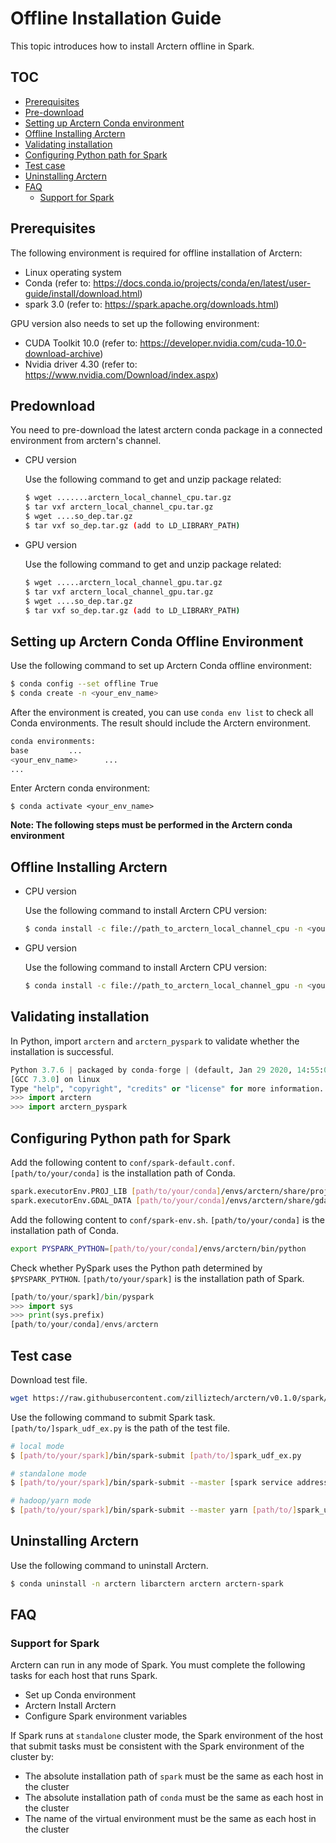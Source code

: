 # Offline Installation Guide

This topic introduces how to install Arctern offline in Spark.

## TOC

<!-- TOC -->
- [Prerequisites](#prerequisites)
- [Pre-download](#predownload)
- [Setting up Arctern Conda environment](#setting-up-arctern-conda-environment)
- [Offline Installing Arctern](#offline-installing-arctern)
- [Validating installation](#validating-installation)
- [Configuring Python path for Spark](#configure-python-path-for-spark)
- [Test case](#test-case)
- [Uninstalling Arctern](#uninstalling-arctern)
- [FAQ](#faq)
    - [Support for Spark](#support-for-spark)
<!-- /TOC -->

## Prerequisites

The following environment is required for offline installation of Arctern:

 - Linux operating system
 - Conda (refer to: https://docs.conda.io/projects/conda/en/latest/user-guide/install/download.html)
 - spark 3.0 (refer to: https://spark.apache.org/downloads.html)

GPU version also needs to set up the following environment:

 - CUDA Toolkit 10.0 (refer to: https://developer.nvidia.com/cuda-10.0-download-archive)
 - Nvidia driver 4.30 (refer to: https://www.nvidia.com/Download/index.aspx)

## Predownload

You need to pre-download the latest arctern conda package in a connected environment from arctern's channel.
- CPU version

    Use the following command to get and unzip package related:

    ```bash
    $ wget .......arctern_local_channel_cpu.tar.gz
    $ tar vxf arctern_local_channel_cpu.tar.gz
    $ wget ....so_dep.tar.gz
    $ tar vxf so_dep.tar.gz (add to LD_LIBRARY_PATH)
    ```

- GPU version

    Use the following command to get and unzip package related:

    ```bash
    $ wget .....arctern_local_channel_gpu.tar.gz
    $ tar vxf arctern_local_channel_gpu.tar.gz
    $ wget ....so_dep.tar.gz
    $ tar vxf so_dep.tar.gz (add to LD_LIBRARY_PATH)
    ```

## Setting up Arctern Conda Offline Environment

Use the following command to set up Arctern Conda offline environment:

```bash
$ conda config --set offline True
$ conda create -n <your_env_name>
```

After the environment is created, you can use `conda env list` to check all Conda environments. The result should include the Arctern environment.

```bash
conda environments:
base         ...
<your_env_name>      ...
...
```

Enter Arctern conda environment:

```
$ conda activate <your_env_name>
```

**Note: The following steps must be performed in the Arctern conda environment**

## Offline Installing Arctern

- CPU version

  Use the following command to install Arctern CPU version:

    ```bash
    $ conda install -c file://path_to_arctern_local_channel_cpu -n <your_env_name> arctern-spark --offline --override-channels
    ```

- GPU version

  Use the following command to install Arctern CPU version:

    ```bash
    $ conda install -c file://path_to_arctern_local_channel_gpu -n <your_env_name> arctern-spark --offline --override-channels
    ```

## Validating installation

In Python, import `arctern` and `arctern_pyspark` to validate whether the installation is successful.

```python
Python 3.7.6 | packaged by conda-forge | (default, Jan 29 2020, 14:55:04)
[GCC 7.3.0] on linux
Type "help", "copyright", "credits" or "license" for more information.
>>> import arctern
>>> import arctern_pyspark
```

## Configuring Python path for Spark

Add the following content to `conf/spark-default.conf`. `[path/to/your/conda]` is the installation path of Conda.

```bash
spark.executorEnv.PROJ_LIB [path/to/your/conda]/envs/arctern/share/proj
spark.executorEnv.GDAL_DATA [path/to/your/conda]/envs/arctern/share/gdal
```

Add the following content to `conf/spark-env.sh`. `[path/to/your/conda]` is the installation path of Conda.

```bash
export PYSPARK_PYTHON=[path/to/your/conda]/envs/arctern/bin/python
```

Check whether PySpark uses the Python path determined by `$PYSPARK_PYTHON`. `[path/to/your/spark]` is the installation path of Spark.

```python
[path/to/your/spark]/bin/pyspark
>>> import sys
>>> print(sys.prefix)
[path/to/your/conda]/envs/arctern
```

## Test case

Download test file.

```bash
wget https://raw.githubusercontent.com/zilliztech/arctern/v0.1.0/spark/pyspark/examples/gis/spark_udf_ex.py
```

Use the following command to submit Spark task. `[path/to/]spark_udf_ex.py` is the path of the test file.

```bash
# local mode
$ [path/to/your/spark]/bin/spark-submit [path/to/]spark_udf_ex.py

# standalone mode
$ [path/to/your/spark]/bin/spark-submit --master [spark service address] [path/to/]spark_udf_ex.py

# hadoop/yarn mode
$ [path/to/your/spark]/bin/spark-submit --master yarn [path/to/]spark_udf_ex.py
```

## Uninstalling Arctern

Use the following command to uninstall Arctern.

```bash
$ conda uninstall -n arctern libarctern arctern arctern-spark
```

## FAQ

### Support for Spark

Arctern can run in any mode of Spark. You must complete the following tasks for each host that runs Spark.

- Set up Conda environment
- Arctern Install Arctern
- Configure Spark environment variables

If Spark runs at `standalone` cluster mode, the Spark environment of the host that submit tasks must be consistent with the Spark environment of the cluster by:

- The absolute installation path of `spark` must be the same as each host in the cluster
- The absolute installation path of `conda` must be the same as each host in the cluster
- The name of the virtual environment must be the same as each host in the cluster
